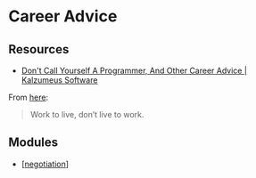 Career Advice
===

Resources
---

- [Don't Call Yourself A Programmer, And Other Career Advice | Kalzumeus Software][1]

<!-- Links -->
[1]: https://www.kalzumeus.com/2011/10/28/dont-call-yourself-a-programmer/

<!-- Links end -->

From [here][1]:

> Work to live, don’t live to work.


Modules
---

- [[negotiation]]

[//begin]: # "Autogenerated link references for markdown compatibility"
[negotiation]: negotiation/negotiation.md "Negotiation"
[//end]: # "Autogenerated link references"
